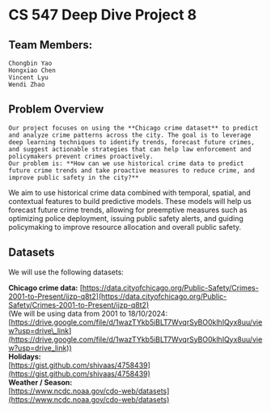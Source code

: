 # **CS 547 Deep Dive Project 8**

## Team Members:

	Chongbin Yao  
	Hongxiao Chen  
	Vincent Lyu  
	Wendi Zhao

## Problem Overview

	Our project focuses on using the **Chicago crime dataset** to predict and analyze crime patterns across the city. The goal is to leverage deep learning techniques to identify trends, forecast future crimes, and suggest actionable strategies that can help law enforcement and policymakers prevent crimes proactively.   
	Our problem is: **How can we use historical crime data to predict future crime trends and take proactive measures to reduce crime, and improve public safety in the city?**   

We aim to use historical crime data combined with temporal, spatial, and contextual features to build predictive models. These models will help us forecast future crime trends, allowing for preemptive measures such as optimizing police deployment, issuing public safety alerts, and guiding policymaking to improve resource allocation and overall public safety.

## Datasets  
We will use the following datasets:

**Chicago crime data:** [https://data.cityofchicago.org/Public-Safety/Crimes-2001-to-Present/ijzp-q8t2](https://data.cityofchicago.org/Public-Safety/Crimes-2001-to-Present/ijzp-q8t2)   
(We will be using data from 2001 to 18/10/2024: [https://drive.google.com/file/d/1wazTYkb5iBLT7WvqrSyBO0klhIQyx8uu/view?usp=drive\_link](https://drive.google.com/file/d/1wazTYkb5iBLT7WvqrSyBO0klhIQyx8uu/view?usp=drive_link))   
**Holidays:**  
[https://gist.github.com/shivaas/4758439](https://gist.github.com/shivaas/4758439)   
**Weather / Season:**  
[https://www.ncdc.noaa.gov/cdo-web/datasets](https://www.ncdc.noaa.gov/cdo-web/datasets) 

